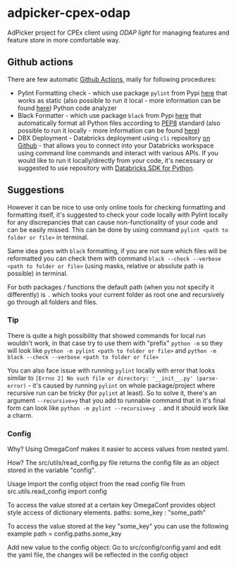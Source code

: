 # adpicker-cpex-odap
AdPicker project for CPEx client using _ODAP light_ for managing features and feature store in more comfortable way.

## Github actions
There are few automatic [Github Actions](https://github.com/DataSentics/adpicker-cpex-odap/actions), maily for following procedures:
- Pylint Formatting check - which use package `pylint` from Pypi [here](https://pypi.org/project/pylint/) that works as static (also possible to run
it local - more information can be found [here](https://pylint.readthedocs.io/en/latest/user_guide/installation/index.html)) Python code analyzer
- Black Formatter - which use package `black` from Pypi [here](https://pypi.org/project/black/) that automatically format all Python
files according to [PEP8](https://realpython.com/python-pep8/) standard (also possible to run it locally - more information can be found [here](https://black.readthedocs.io/en/stable/getting_started.html))
- DBX Deployment - Databricks deployment using `cli` repository [on Github](https://github.com/databricks/cli) - that allows you to connect
into your Databricks workspace using command line commands and interact with various APIs. If you would like to run it locally/directly from your code, it's necessary or suggested to use repository with [Databricks SDK for Python](https://github.com/databricks/databricks-sdk-py).

## Suggestions
However it can be nice to use only online tools for checking formatting and formatting itself, it's suggested to check your code locally with Pylint locally for any discrepancies that can cause 
non-functionality of your code and can be easily missed. This can be done by using command `pylint <path to folder or file>` in terminal.

Same idea goes with `black` formatting, if you are not sure which files will be reformatted you can check them with command `black --check --verbose <path to folder or file>` (using masks, relative or absolute path is possible) in terminal.

For both packages / functions the default path (when you not specify it differently) is `.` which tooks your current folder as root one and recursively go through all folders and files.

### Tip
There is quite a high possibility that showed commands for local run  wouldn't work, in that case try to use them with "prefix" `python -m` so they will look like `python -m pylint <path to folder or file>` and `python -m black --check --verbose <path to folder or file>`

You can also face issue with running `pylint` locally with error that looks similar to `[Errno 2] No such file or directory: '__init__.py' (parse-error)` - it's caused by running `pylint` on whole package/project where recursive run can be tricky (for `pylint` at least). So to solve it, there's an argument `--recursive=y` that you add to runnable command that in it's final form can look like `python -m pylint --recursive=y .` and it should work like a charm.

### Config
Why? 
Using OmegaConf makes it easier to access values from nested yaml.

How?
The src/utils/read_config.py file returns the config file as an object 
stored in the variable "config".

Usage
Import the config object from the read config file
from src.utils.read_config import config

To access the value stored at a certain key OmegaConf provides object 
style access of dictionary elements.
paths:
  some_key : "some_path"

To access the value stored at the key "some_key" you can use the following example
path = config.paths.some_key 

Add new value to the config object:
Go to src/config/config.yaml and edit the yaml file, the changes will be reflected in
the config object